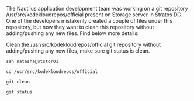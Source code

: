 The Nautilus application development team was working on a git repository /usr/src/kodekloudrepos/official present on Storage server in Stratos DC. One of the developers mistakenly created a couple of files under this repository, but now they want to clean this repository without adding/pushing any new files. Find below more details:

Clean the /usr/src/kodekloudrepos/official git repository without adding/pushing any new files, make sure git status is clean.

```
ssh natasha@ststor01

cd /usr/src/kodekloudrepos/official

git clean

git status
```